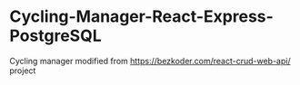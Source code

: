 # Cycling-Manager-React-Express-PostgreSQL
Cycling manager modified from https://bezkoder.com/react-crud-web-api/ project
